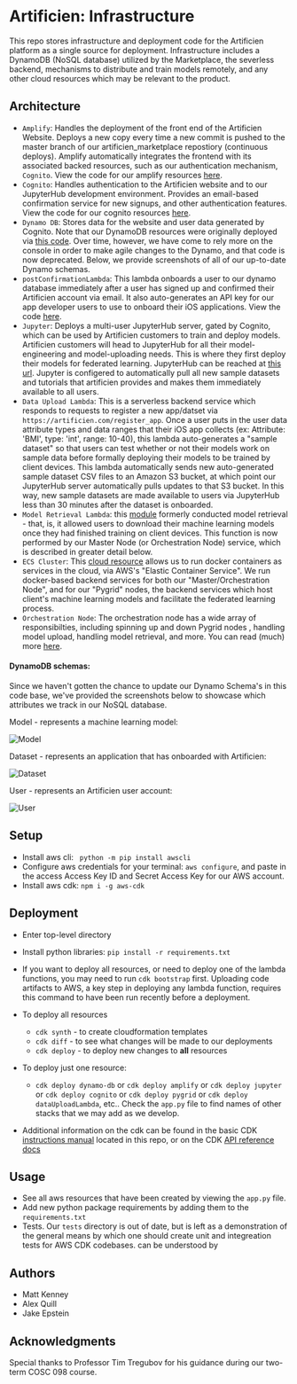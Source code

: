 # Artificien: Infrastructure
This repo stores infrastructure and deployment code for the Artificien platform as a single source for deployment. Infrastructure includes a DynamoDB (NoSQL database) utilized by the Marketplace, the severless backend, mechanisms to distribute and train models remotely, and any other cloud resources which may be relevant to the product.

## Architecture
- `Amplify`: Handles the deployment of the front end of the Artificien Website. Deploys a new copy every time a new commit is pushed to the master branch of our artificien_marketplace repostiory (continuous deploys). Amplify automatically integrates the frontend with its associated backed resources, such as our authentication mechanism, `Cognito`. View the code for our amplify resources [here](./cdk_stacks/amplify_stack.py).
- `Cognito`: Handles authentication to the Artificien website and to our JupyterHub development environment. Provides an email-based confirmation service for new signups, and other authentication features. View the code for our cognito resources [here](./cdk_stacks/cognito_stack.py).
- `Dynamo DB`: Stores data for the website and user data generated by Cognito. Note that our DynamoDB resources were originally deployed via [this code](./cdk_stacks/dynamo_db_stack.py). Over time, however, we have come to rely more on the console in order to make agile changes to the Dynamo, and that code is now deprecated. Below, we provide screenshots of all of our up-to-date Dynamo schemas.
- `postConfirmationLambda`: This lambda onboards a user to our dynamo database immediately after a user has signed up and confirmed their Artificien account via email. It also auto-generates an API key for our app developer users to use to onboard their iOS applications. View the code [here](./lambdas/post_confirmation_lambda).
- `Jupyter`: Deploys a multi-user JupyterHub server, gated by Cognito, which can be used by Artificien customers to train and deploy models. Artificien customers will head to JupyterHub for all their model-engineering and model-uploading needs. This is where they first deploy their models for federated learning. JupyterHub can be reached at [this url](https://jupyter.artificien.com). Jupyter is configered to automatically pull all new sample datasets and tutorials that artificien provides and makes them immediately available to all users.
- `Data Upload Lambda`: This is a serverless backend service which responds to requests to register a new app/datset via `https://artificien.com/register_app`. Once a user puts in the user data attribute types and data ranges that their iOS app collects (ex: Attribute: 'BMI', type: 'int', range: 10-40), this lambda auto-generates a "sample dataset" so that users can test whether or not their models work on sample data before formally deploying their models to be trained by client devices. This lambda automatically sends new auto-generated sample dataset CSV files to an Amazon S3 bucket, at which point our JupyterHub server automatically pulls updates to that S3 bucket. In this way, new sample datasets are made available to users via JupyterHub less than 30 minutes after the dataset is onboarded.
- `Model Retrieval Lambda`: this [module](./cdk_stacks/model_retrieval_lambda_stack.py) formerly conducted model retrieval - that, is, it allowed users to download their machine learning models once they had finished training on client devices. This function is now performed by our Master Node (or Orchestration Node) service, which is described in greater detail below. 
- `ECS Cluster`: This [cloud resource](./cdk_stacks/ecs_cluster_stack.py) allows us to run docker containers as services in the cloud, via AWS's "Elastic Container Service". We run docker-based backend services for both our "Master/Orchestration Node", and for our "Pygrid" nodes, the backend services which host client's machine learning models and facilitate the federated learning process.
- `Orchestration Node`: The orchestration node has a wide array of responsibilties, including spinning up and down Pygrid nodes , handling model upload, handling model retrieval, and more. You can read (much) more [here](https://github.com/dartmouth-cs98/artificien_orchestration_node/).

#### DynamoDB schemas:
Since we haven't gotten the chance to update our Dynamo Schema's in this code base, we've provided the screenshots below to showcase which attributes we track in our NoSQL database.


Model - represents a machine learning model:

![Model](./images/model.JPG)


Dataset - represents an application that has onboarded with Artificien:

![Dataset](./images/dataset.JPG)


User - represents an Artificien user account:

![User](./images/user.JPG)

## Setup
- Install aws cli: ` python -m pip install awscli`
- Configure aws credentials for your terminal: `aws configure`, and paste in the access Access Key ID and Secret Access Key for our AWS account.
- Install aws cdk: `npm i -g aws-cdk`

## Deployment

- Enter top-level directory
- Install python libraries: `pip install -r requirements.txt`
- If you want to deploy all resources, or need to deploy one of the lambda functions, you may need to run `cdk bootstrap` first. Uploading code artifacts to AWS, a key step in deploying any lambda function, requires this command to have been run recently before a deployment.
- To deploy all resources
  - `cdk synth` - to create cloudformation templates
  - `cdk diff` - to see what changes will be made to our deployments
  - `cdk deploy` - to deploy new changes to **all** resources
- To deploy just one resource:
  - `cdk deploy dynamo-db` or `cdk deploy amplify` or `cdk deploy jupyter` or `cdk deploy cognito` or `cdk deploy pygrid` or `cdk deploy dataUploadLambda`, etc.. Check the `app.py` file to find names of other stacks that we may add as we develop.
 
- Additional information on the cdk can be found in the basic CDK [instructions manual](./CDK_INSTRUCTIONS.md) located in this repo, or on the CDK [API reference docs](https://docs.aws.amazon.com/cdk/api/latest/docs/aws-construct-library.html)

## Usage
- See all aws resources that have been created by viewing the `app.py` file.
- Add new python package requirements by adding them to the `requirements.txt`
- Tests. Our `tests` directory is out of date, but is left as a demonstration of the general means by which one should create unit and integreation tests for AWS CDK codebases. can be understood by

## Authors
* Matt Kenney
* Alex Quill
* Jake Epstein

## Acknowledgments
Special thanks to Professor Tim Tregubov for his guidance during our two-term COSC 098 course.
